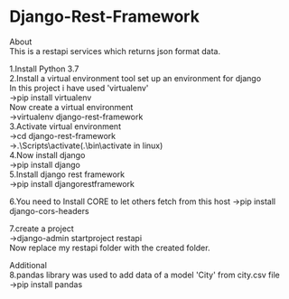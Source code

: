 # Django-Rest-Framework
About                                                                                                                                                                                                                                                                                                                                                                   
This is a restapi services which returns json format data.                                                                                                                                                                                                                                  

1.Install Python 3.7                                                                                                                                                                
2.Install a virtual environment tool set up an environment for django                                                                                                               
In this project i have used 'virtualenv'                                                                                                                                           
->pip install virtualenv                                                                                                                                                           
Now create a virtual environment                                                                                                                                                   
->virtualenv django-rest-framework                                                                                                                                                  
3.Activate virtual environment                                                                                                                                                     
->cd django-rest-framework                                                                                                                                                         
->.\Scripts\activate(.\bin\activate in linux)                                                                                                                                          
4.Now install django                                                                                                                                                               
->pip install django                                                                                                                                                                
5.Install django rest framework                                                                                                                                                     
->pip install djangorestframework                                                                                                                                                   

6.You need to Install CORE to let others fetch from this host
->pip install django-cors-headers

7.create a project                                                                                                                                                                 
->django-admin startproject restapi                                                                                                                                                 
Now replace my restapi folder with the created folder.                                                                                                                             

Additional                                                                                                                                                                         
8.pandas library was used to add data of a model 'City' from city.csv file                                                                                                         
->pip install pandas
